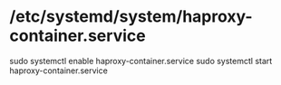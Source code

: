 # /etc/systemd/system/haproxy-container.service
sudo systemctl enable haproxy-container.service
sudo systemctl start haproxy-container.service
